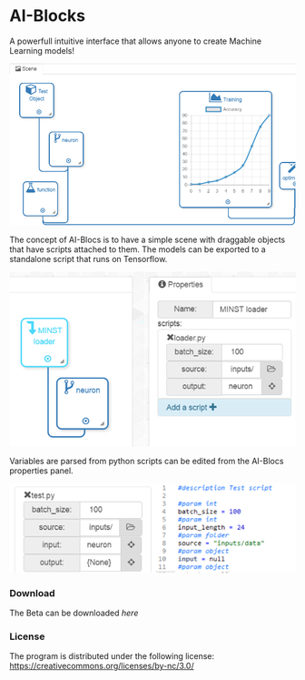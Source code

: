 # AI-Blocks
A powerfull intuitive interface that allows anyone to create Machine Learning models!

![scene view](sc1.png)

The concept of AI-Blocs is to have a simple scene with draggable objects that have scripts attached to them. The models can be exported to a standalone script that runs on Tensorflow. 

![script view](sc2.png)

Variables are parsed from python scripts can be edited from the AI-Blocs properties panel.

![script view](sc3.png)

### Download

The Beta can be downloaded *here* 

### License

The program is distributed under the following license: https://creativecommons.org/licenses/by-nc/3.0/
